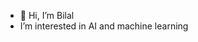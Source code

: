 - 👋 Hi, I’m Bilal
- I’m interested in AI and machine learning
<!---
Bilal303-ai/Bilal303-ai is a ✨ special ✨ repository because its `README.md` (this file) appears on your GitHub profile.
You can click the Preview link to take a look at your changes.
--->

